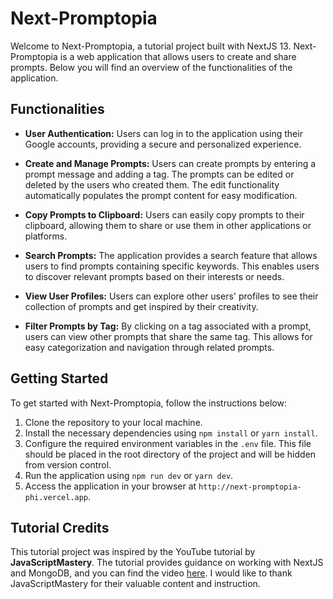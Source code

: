 # Next-Promptopia

Welcome to Next-Promptopia, a tutorial project built with NextJS 13. Next-Promptopia is a web application that allows users to create and share prompts. Below you will find an overview of the functionalities of the application.

## Functionalities

- **User Authentication:** Users can log in to the application using their Google accounts, providing a secure and personalized experience.

- **Create and Manage Prompts:** Users can create prompts by entering a prompt message and adding a tag. The prompts can be edited or deleted by the users who created them. The edit functionality automatically populates the prompt content for easy modification.

- **Copy Prompts to Clipboard:** Users can easily copy prompts to their clipboard, allowing them to share or use them in other applications or platforms.

- **Search Prompts:** The application provides a search feature that allows users to find prompts containing specific keywords. This enables users to discover relevant prompts based on their interests or needs.

- **View User Profiles:** Users can explore other users' profiles to see their collection of prompts and get inspired by their creativity.

- **Filter Prompts by Tag:** By clicking on a tag associated with a prompt, users can view other prompts that share the same tag. This allows for easy categorization and navigation through related prompts.

## Getting Started

To get started with Next-Promptopia, follow the instructions below:

1. Clone the repository to your local machine.
2. Install the necessary dependencies using `npm install` or `yarn install`.
3. Configure the required environment variables in the `.env` file. This file should be placed in the root directory of the project and will be hidden from version control.
4. Run the application using `npm run dev` or `yarn dev`.
5. Access the application in your browser at `http://next-promptopia-phi.vercel.app`.

## Tutorial Credits

This tutorial project was inspired by the YouTube tutorial by **JavaScriptMastery**. The tutorial provides guidance on working with NextJS and MongoDB, and you can find the video [here](https://www.youtube.com/watch?v=wm5gMKuwSYk&t=11526s). I would like to thank JavaScriptMastery for their valuable content and instruction.
